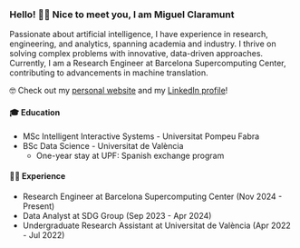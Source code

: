 ### Hello! 👋🏻 Nice to meet you, I am Miguel Claramunt

Passionate about artificial intelligence, I have experience in research, engineering, and analytics, spanning academia and industry. I thrive on solving complex problems with innovative, data-driven approaches. Currently, I am a Research Engineer at Barcelona Supercomputing Center, contributing to advancements in machine translation.

🤓 Check out my [personal website](https://claramunt.es/) and my [LinkedIn profile](https://www.linkedin.com/in/miguelclaramunt/)!

#### 🎓 Education
- MSc Intelligent Interactive Systems - Universitat Pompeu Fabra
- BSc Data Science - Universitat de València
  - One-year stay at UPF: Spanish exchange program

#### 👨‍💻 Experience
- Research Engineer at Barcelona Supercomputing Center (Nov 2024 - Present)
- Data Analyst at SDG Group (Sep 2023 - Apr 2024)
- Undergraduate Research Assistant at Universitat de València (Apr 2022 - Jul 2022)

<!--
**MiguelClaramunt/MiguelClaramunt** is a ✨ _special_ ✨ repository because its `README.md` (this file) appears on your GitHub profile.

Here are some ideas to get you started:

- 🔭 I’m currently working on ...
- 🌱 I’m currently learning ...
- 👯 I’m looking to collaborate on ...
- 🤔 I’m looking for help with ...
- 💬 Ask me about ...
- 📫 How to reach me: ...
- 😄 Pronouns: ...
- ⚡ Fun fact: ...
-->

